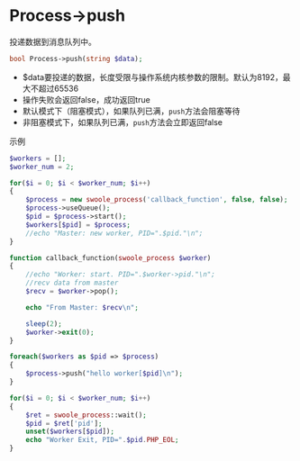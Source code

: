 # Process->push

投递数据到消息队列中。

```php
bool Process->push(string $data);
```

* $data要投递的数据，长度受限与操作系统内核参数的限制。默认为8192，最大不超过65536
* 操作失败会返回false，成功返回true
* 默认模式下（阻塞模式），如果队列已满，`push`方法会阻塞等待
* 非阻塞模式下，如果队列已满，`push`方法会立即返回false

示例

```php
$workers = [];
$worker_num = 2;

for($i = 0; $i < $worker_num; $i++)
{
    $process = new swoole_process('callback_function', false, false);
    $process->useQueue();
    $pid = $process->start();
    $workers[$pid] = $process;
    //echo "Master: new worker, PID=".$pid."\n";
}

function callback_function(swoole_process $worker)
{
    //echo "Worker: start. PID=".$worker->pid."\n";
    //recv data from master
    $recv = $worker->pop();

    echo "From Master: $recv\n";

    sleep(2);
    $worker->exit(0);
}

foreach($workers as $pid => $process)
{
    $process->push("hello worker[$pid]\n");
}

for($i = 0; $i < $worker_num; $i++)
{
    $ret = swoole_process::wait();
    $pid = $ret['pid'];
    unset($workers[$pid]);
    echo "Worker Exit, PID=".$pid.PHP_EOL;
}
```
